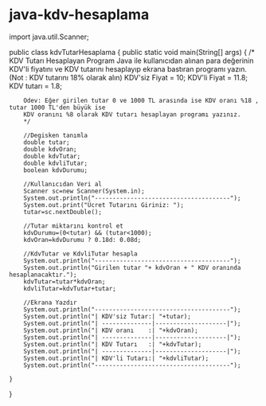# java-kdv-hesaplama

import java.util.Scanner;

public class kdvTutarHesaplama {
    public static void main(String[] args) {
        /*
        KDV Tutarı Hesaplayan Program Java ile kullanıcıdan alınan para değerinin KDV'li fiyatını ve
        KDV tutarını hesaplayıp ekrana bastıran programı yazın. (Not : KDV tutarını 18% olarak alın)
            KDV'siz Fiyat = 10;
            KDV'li Fiyat = 11.8;
            KDV tutarı = 1.8;

        Ödev: Eğer girilen tutar 0 ve 1000 TL arasında ise KDV oranı %18 , tutar 1000 TL'den büyük ise
        KDV oranını %8 olarak KDV tutarı hesaplayan programı yazınız.
        */

        //Degisken tanımla
        double tutar;
        double kdvOran;
        double kdvTutar;
        double kdvliTutar;
        boolean kdvDurumu;

        //Kullanıcıdan Veri al
        Scanner sc=new Scanner(System.in);
        System.out.println("--------------------------------------");
        System.out.print("Ücret Tutarını Giriniz: ");
        tutar=sc.nextDouble();

        //Tutar miktarını kontrol et
        kdvDurumu=(0<tutar) && (tutar<1000);
        kdvOran=kdvDurumu ? 0.18d: 0.08d;

        //KdvTutar ve KdvliTutar hesapla
        System.out.println("--------------------------------------");
        System.out.println("Girilen tutar "+ kdvOran + " KDV oranında hesaplanacaktır.");
        kdvTutar=tutar*kdvOran;
        kdvliTutar=kdvTutar+tutar;

        //Ekrana Yazdır
        System.out.println("--------------------------------------");
        System.out.println("| KDV'siz Tutar:| "+tutar);
        System.out.println("| --------------|--------------------|");
        System.out.println("| KDV oranı    :| "+kdvOran);
        System.out.println("| --------------|--------------------|");
        System.out.println("| KDV Tutarı   :| "+kdvTutar);
        System.out.println("| --------------|--------------------|");
        System.out.println("| KDV'li Tutarı:| "+kdvliTutar);
        System.out.println("--------------------------------------");

    }
}
